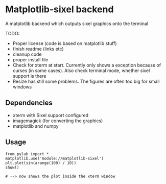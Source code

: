 Matplotlib-sixel backend
========================

A matplotlib backend which outputs sixel graphics onto the terminal


TODO:

* Proper license (code is based on matplotlib stuff)
* finish readme (links etc)
* cleanup code
* proper install file
* Check for xterm at start.
  Currently only shows a exception because of curses (in some cases).
  Also check terminal mode, whether sixel support is there
* Resize has still some problems.
  The figures are often too big for small windows

Dependencies
------------

* xterm with Sixel support configured
* imagemagick (for converting the graphics)
* matplotlib and numpy

Usage
-----


    from pylab import *
    matplotlib.use('module://matplotlib-sixel')
    plt.plot(sin(arange(100) / 10))
    show()

    # --> now shows the plot inside the xterm window
